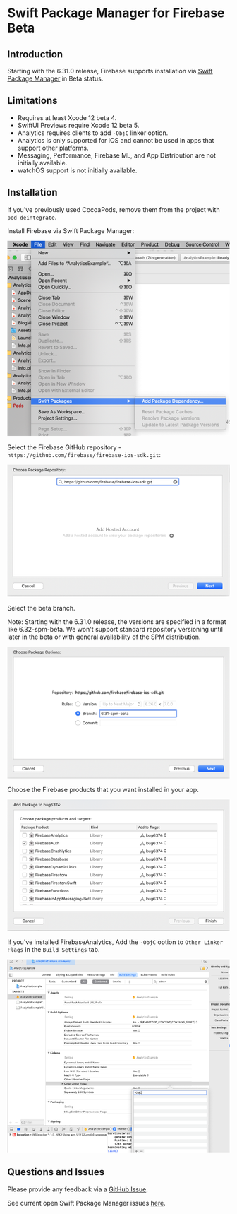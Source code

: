 # Swift Package Manager for Firebase **Beta**

## Introduction

Starting with the 6.31.0 release, Firebase supports installation via [Swift
Package Manager](https://swift.org/package-manager/) in Beta status.


## Limitations

- Requires at least Xcode 12 beta 4.
- SwiftUI Previews require Xcode 12 beta 5.
- Analytics requires clients to add `-ObjC` linker option.
- Analytics is only supported for iOS and cannot be used in apps that support other platforms.
- Messaging, Performance, Firebase ML, and App Distribution are not initially available.
- watchOS support is not initially available.

## Installation

If you've previously used CocoaPods, remove them from the project with `pod deintegrate`.

Install Firebase via Swift Package Manager:

<img src="docs/resources/SPMAddPackage.png">

Select the Firebase GitHub repository - `https://github.com/firebase/firebase-ios-sdk.git`:

<img src="docs/resources/SPMChoose.png">

Select the beta branch.

Note: Starting with the 6.31.0 release, the versions are specified
in a format like 6.32-spm-beta. We won't support standard repository
versioning until later in the beta or with general availability of the SPM
distribution.

<img src="docs/resources/SPMSelect.png">

Choose the Firebase products that you want installed in your app.

<img src="docs/resources/SPMProducts.png">

If you've installed FirebaseAnalytics, Add the `-ObjC` option to `Other Linker Flags`
in the `Build Settings` tab.

<img src="docs/resources/SPMObjC.png">

## Questions and Issues

Please provide any feedback via a [GitHub
Issue](https://github.com/firebase/firebase-ios-sdk/issues/new?template=bug_report.md).

See current open Swift Package Manager issues
[here](https://github.com/firebase/firebase-ios-sdk/labels/Swift%20Package%20Manager).
